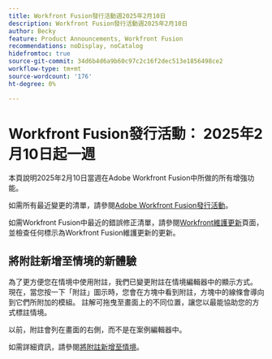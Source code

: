 ```yaml
---
title: Workfront Fusion發行活動週2025年2月10日
description: Workfront Fusion發行活動週2025年2月10日
author: Becky
feature: Product Announcements, Workfront Fusion
recommendations: noDisplay, noCatalog
hidefromtoc: true
source-git-commit: 34d6b4d6a9b60c97c2c16f2dec513e1856498ce2
workflow-type: tm+mt
source-wordcount: '176'
ht-degree: 0%

---
```


# Workfront Fusion發行活動： 2025年2月10日起一週

本頁說明2025年2月10日當週在Adobe Workfront Fusion中所做的所有增強功能。

如需所有最近變更的清單，請參閱[Adobe Workfront Fusion發行活動](/help/workfront-fusion/fusion-product-releases/fusion-release-activity.md)。

如需Workfront Fusion中最近的錯誤修正清單，請參閱[Workfront維護更新](https://experienceleague.adobe.com/en/docs/workfront-known-issues/releases/current-updates)頁面，並檢查任何標示為Workfront Fusion維護更新的更新。

## 將附註新增至情境的新體驗

為了更方便您在情境中使用附註，我們已變更附註在情境編輯器中的顯示方式。 現在，當您按一下「附註」圖示時，您會在方塊中看到附註，方塊中的線條會導向到它們所附加的模組。 註解可拖曳至畫面上的不同位置，讓您以最能協助您的方式標註情境。

以前，附註會列在畫面的右側，而不是在案例編輯器中。

如需詳細資訊，請參閱[將附註新增至情境](/help/workfront-fusion/create-scenarios/config-scenarios-settings/add-notes-to-scenario.md)。

